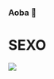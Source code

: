 ### Aoba 👋
<h1>SEXO</h1>
<img src= "https://revistaoeste.com/wp-content/uploads/2021/10/bolsonaro.jpg"> </img>
